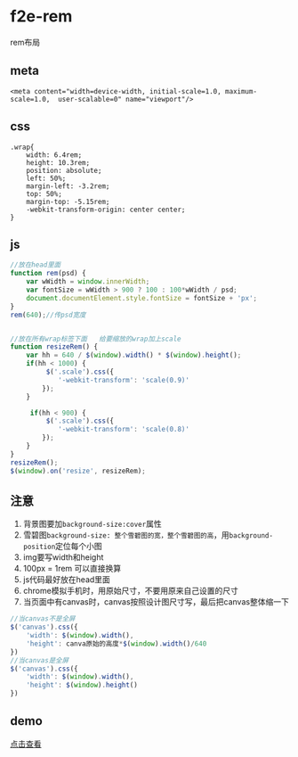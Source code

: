 # f2e-rem
rem布局
## meta ##
    <meta content="width=device-width, initial-scale=1.0, maximum-scale=1.0,  user-scalable=0" name="viewport"/>
## css ##
	.wrap{
		width: 6.4rem;
		height: 10.3rem;
		position: absolute;
		left: 50%;
		margin-left: -3.2rem;
		top: 50%;
		margin-top: -5.15rem;
		-webkit-transform-origin: center center; 
	}
    
	
## js ##
```javascript
//放在head里面
function rem(psd) {
	var wWidth = window.innerWidth;
	var fontSize = wWidth > 900 ? 100 : 100*wWidth / psd;
	document.documentElement.style.fontSize = fontSize + 'px';
}
rem(640);//传psd宽度


//放在所有wrap标签下面   给要缩放的wrap加上scale
function resizeRem() {
	var hh = 640 / $(window).width() * $(window).height();
    if(hh < 1000) {
    	 $('.scale').css({
	    	'-webkit-transform': 'scale(0.9)'
	    });
    }

     if(hh < 900) {
    	 $('.scale').css({
	    	'-webkit-transform': 'scale(0.8)'
	    });
    }
}
resizeRem();
$(window).on('resize', resizeRem);
```

## 注意 ##


1. 背景图要加`background-size:cover`属性
2. 雪碧图`background-size: 整个雪碧图的宽，整个雪碧图的高`，用`background-position`定位每个小图
3. img要写width和height
4. 100px = 1rem 可以直接换算
5. js代码最好放在head里面
6. chrome模拟手机时，用原始尺寸，不要用原来自己设置的尺寸
7. 当页面中有canvas时，canvas按照设计图尺寸写，最后把canvas整体缩一下
	
```javascript
//当canvas不是全屏
$('canvas').css({
	'width': $(window).width(), 
	'height': canva原始的高度*$(window).width()/640
})
//当canvas是全屏
$('canvas').css({
	'width': $(window).width(), 
	'height': $(window).height()
})
```


## demo ##
[点击查看](http://test.go.163.com/go/2017/1009/rem/)
